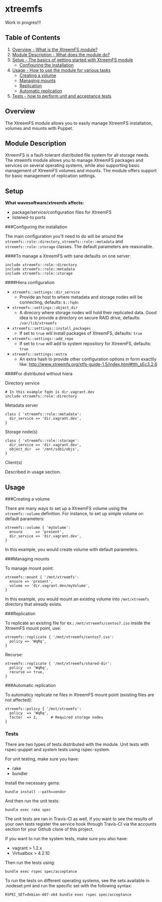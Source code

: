 xtreemfs
========

Work in progres!!!

Table of Contents
-----------------

1. [Overview - What is the XtreemFS module?](#overview)
2. [Module Description - What does the module do?](#module-description)
3. [Setup - The basics of getting started with XtreemFS module](#setup)
    * [Configuring the installation](#configuring-the-installation) 
4. [Usage - How to use the module for various tasks](#usage)
    * [Creating a volume](#creating-a-volume) 
    * [Managing mounts](#managing-mounts)
    * [Replication](#replication)
    * [Automatic replication](#automatic-replication)
5. [Tests - how to perform unit and acceptance tests](#tests)


Overview
--------

The XtreemFS module allows you to easily manage XtreemFS installation, volumes and mounts with Puppet.

Module Description
-------------------

XtreemFS is a fault-tolerant distributed file system for all storage needs. The xtreemfs module allows you to manage XtreemFS packages and services on several operating systems, while also supporting basic management of XtreemFS volumes and mounts. The module offers support for basic management of replication settings.

Setup
-----

**What wavesoftware/xtreemfs affects:**

* package/service/configuration files for XtreemFS
* listened-to ports


###Configuring the installation

The main configuration you'll need to do will be around the `xtreemfs::role::directory`, `xtreemfs::role::metadata` and `xtreemfs::role::storage` classes. The default parameters are reasonable. 

####To manage a XtreemFS with sane defaults on one server:

```puppet
include xtreemfs::role::directory
include xtreemfs::role::metadata
include xtreemfs::role::storage
```

####Hiera configuration

 - `xtreemfs::settings::dir_service`
     - Provide an host to where metadata and storage nodes will be connecting, defaults: `$::fqdn`
 - `xtreemfs::settings::object_dir`
     - A direcory where storage nodes will hold their replicated data. Good idea is to provide a directory on secure RAID drive, defaults: `/var/lib/xtreemfs`
 - `xtreemfs::settings::install_packages`
     - If set to `true` will install packages of XtreemFS, defaults: `true`
 - `xtreemfs::settings::add_repo`
     - If set to `true` will add to system repository for XtreemFS, defaults: `true`
 - `xtreemfs::settings::extra`
     - An extra hash to provide other configuration options in form exactlly like: http://www.xtreemfs.org/xtfs-guide-1.5/index.html#tth_sEc3.2.6    
 

####For distributed without hiera

Directory service

```puppet
# In this example fqdn is dir.vagrant.dev
include xtreemfs::role::directory
```

Metadata server

```puppet
class { 'xtreemfs::role::metadata':
  dir_service => 'dir.vagrant.dev',
}
```

Storage node(s)

```puppet
class { 'xtreemfs::role::storage':
  dir_service => 'dir.vagrant.dev',
  object_dir  => '/mnt/sdb1/objs',
}
```

Client(s)

Described in usage section.


Usage
-----

###Creating a volume

There are many ways to set up a XtreemFS volume using the `xtreemfs::volume` definition. For instance, to set up simple volume on default parameters:

```puppet
xtreemfs::volume { 'myVolume':
  ensure      => 'present',
  dir_service => 'dir.vagrant.dev',
}
```
In this example, you would create volume with default parameters.

###Managing mounts

To manage mount point:

```puppet
xtreemfs::mount { '/mnt/xtreemfs':
  ensure => 'present',
  volume => 'dir.vagrant.dev/myVolume',
}
```

In this example, you would mount an existing volume into `/mnt/xtreemfs` directory that already exists.

###Replication

To replicate an existing file for ex.: `/mnt/xtreemfs/centos7.iso` inside the XtreemFS mount point, use:

```puppet
xtreemfs::replicate { '/mnt/xtreemfs/centos7.iso':
  policy => 'WqRq',
}
```

Recurse:

```puppet
xtreemfs::replicate { '/mnt/xtreemfs/shared-dir':
  policy  => 'WqRq',
  recurse => true,
}
```

###Automatic replication

To automaticy replicate ne files in XtreemFS mount point (existing files are not affected):

```puppet
xtreemfs::policy { '/mnt/xtreemfs':
  policy  => 'WqRq',
  factor  => 2,      # Required storage nodes
}
```

### Tests

There are two types of tests distributed with the module. Unit tests with rspec-puppet and system tests using rspec-system.

For unit testing, make sure you have:

* rake
* bundler

Install the necessary gems:

```shell
bundle install --path=vendor
```

And then run the unit tests:

```shell
bundle exec rake spec
```

The unit tests are ran in Travis-CI as well, if you want to see the results of your own tests register the service hook through Travis-CI via the accounts section for your Github clone of this project.

If you want to run the system tests, make sure you also have:

* vagrant > 1.2.x
* Virtualbox > 4.2.10

Then run the tests using:

```shell
bundle exec rspec spec/acceptance
```

To run the tests on different operating systems, see the sets available in .nodeset.yml and run the specific set with the following syntax:

```shell
RSPEC_SET=debian-607-x64 bundle exec rspec spec/acceptance
```
